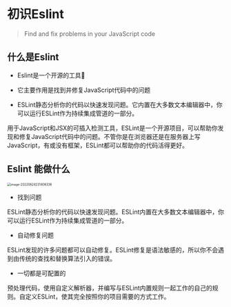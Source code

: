 # 初识Eslint

> Find and fix problems in your JavaScript code

## 什么是Eslint

- Eslint是一个开源的工具🔧

- 它主要作用是找到并修复JavaScript代码中的问题
-  ESLint静态分析你的代码以快速发现问题。它内置在大多数文本编辑器中，你可以运行ESLint作为持续集成管道的一部分。

用于JavaScript和JSX的可插入检测工具，ESLint是一个开源项目，可以帮助你发现和修复JavaScript代码中的问题。不管你是在浏览器还是在服务器上写JavaScript，有或没有框架，ESLint都可以帮助你的代码活得更好。

## Eslint 能做什么

<img src="https://tva1.sinaimg.cn/large/e6c9d24egy1h3jqo4d09gj20vx0u00v3.jpg" alt="image-20220624231406336" style="zoom:50%;" />

- 找到问题

ESLint静态分析你的代码以快速发现问题。ESLint内置在大多数文本编辑器中，你可以运行ESLint作为持续集成管道的一部分。

- 自动修复问题

ESLint发现的许多问题都可以自动修复。ESLint修复是语法敏感的，所以你不会遇到由传统的查找和替换算法引入的错误。

- 一切都是可配置的

预处理代码，使用自定义解析器，并编写与ESLint内置规则一起工作的自己的规则。自定义ESLint，使其完全按照你的项目需要的方式工作。
